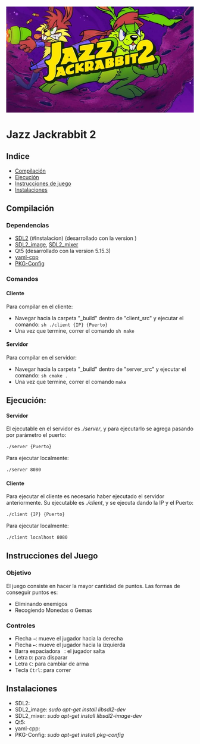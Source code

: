 ![jazzJackRabbit](jazzJackRabbit.jpeg)
# Jazz Jackrabbit 2

## Indice 
  - [Compilación](#Compilación)
  - [Ejecución](#Ejecución)
  - [Instrucciones de juego](#Instrucciones_del_juego)
  - [Instalaciones](#Instalaciones)
  

## Compilación

### Dependencias
* [SDL2](SDL2) (#Instalacion) (desarrollado con la version )
* [SDL2_image](SDL2_image), [SDL2_mixer](SDL_mixer)
* Qt5 (desarrollado con la version 5.15.3)
* [yaml-cpp](yaml-cpp)
* [PKG-Config](PKG-Config)


### Comandos
#### Cliente
Para compilar en el cliente:
* Navegar hacia la carpeta "_build" dentro de "client_src" y ejecutar el comando: ```sh ./client {IP} {Puerto} ```
* Una vez que termine, correr el comando ```sh make ```

#### Servidor
Para compilar en el servidor:
* Navegar hacia la carpeta "_build" dentro de "server_src" y ejecutar el comando: ```sh cmake .```
* Una vez que termine, correr el comando ```make```


## Ejecución:
#### Servidor
El ejecutable en el servidor es _./server_, y para ejecutarlo se agrega pasando por parámetro el puerto:
```sh
./server {Puerto}
```
Para ejecutar localmente:
```sh
./server 8080
```

#### Cliente
Para ejecutar el cliente es necesario haber ejecutado el servidor anteriormente. Su ejecutable es _./client_, y se ejecuta dando la IP y el Puerto:
```sh
./client {IP} {Puerto}
```
Para ejecutar localmente:
```sh
./client localhost 8080
```

## Instrucciones del Juego
### Objetivo
El juego consiste en hacer la mayor cantidad de puntos. Las formas de conseguir puntos es:
- Eliminando enemigos
- Recogiendo Monedas o Gemas

### Controles
* Flecha `→`: mueve el jugador hacia la derecha
* Flecha `←`: mueve el jugador hacia la izquierda
* Barra espaciadora ` `: el jugador salta
* Letra `D`: para disparar
* Letra `C`: para cambiar de arma
* Tecla `Ctrl`: para correr

## Instalaciones
* SDL2: 
* SDL2_image: _sudo apt-get install libsdl2-dev_
* SDL2_mixer: _sudo apt-get install libsdl2-image-dev_
* Qt5:
* yaml-cpp: 
* PKG-Config: _sudo apt-get install pkg-config_
